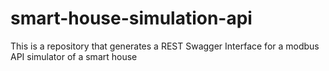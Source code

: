 # smart-house-simulation-api
This is a repository that generates a REST Swagger Interface for a modbus API simulator of a smart house
